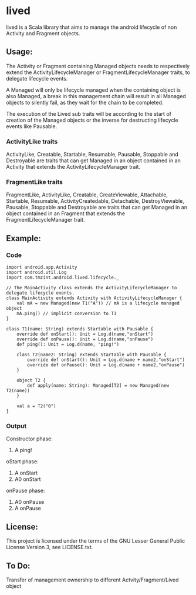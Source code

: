 lived
======
lived is a Scala library that aims to manage the android lifecycle of non Activity and Fragment objects.

Usage:
------
The Activity or Fragment containing Managed objects needs to respectively extend the
ActivityLifecycleManager or FragmentLifecycleManager traits, to delegate lifecycle events.

A Managed will only be lifecycle managed when the containing object is also Managed,
a break in this management chain will result in all Managed objects to silently fail,
as they wait for the chain to be completed.

The execution of the Lived sub traits will be according to the start of creation of the Managed
objects or the inverse for destructing lifecycle events like Pausable.

### ActivityLike traits
ActivityLike, Creatable, Startable, Resumable, Pausable, Stoppable and Destroyable are traits that
can get Managed in an object contained in an Activity that extends the ActivityLifecycleManager trait.

### FragmentLike traits
FragmentLike, ActivityLike, Creatable, CreateViewable, Attachable, Startable, Resumable,
ActivityCreatedable, Detachable, DestroyViewable, Pausable, Stoppable and Destroyable are traits
that can get Managed in an object contained in an Fragment that extends the FragmentLifecycleManager
trait.

Example:
------

### Code

    import android.app.Activity
    import android.util.Log
    import com.tmzint.android.lived.lifecycle._
    
    // The MainActivity class extends the ActivityLifecycleManager to delegate lifecycle events.
    class MainActivity extends Activity with ActivityLifecycleManager {
        val mA = new Managed(new T1("A")) // mA is a lifecycle managed object
        mA.ping() // implicit conversion to T1
    }
    
    class T1(name: String) extends Startable with Pausable {
        override def onStart(): Unit = Log.d(name,"onStart")
        override def onPause(): Unit = Log.d(name,"onPause")
        def ping(): Unit = Log.d(name, "ping!")
    
        class T2(name2: String) extends Startable with Pausable {
            override def onStart(): Unit = Log.d(name + name2,"onStart")
            override def onPause(): Unit = Log.d(name + name2,"onPause")
        }
        
        object T2 {
            def apply(name: String): Managed[T2] = new Managed(new T2(name))
        }
    
        val a = T2("0")
    }

### Output

Constructor phase:

1.  A ping!

oStart phase:

1.  A onStart
2.  A0 onStart

onPause phase:

1.  A0 onPause
2.  A onPause

License:
------
This project is licensed under the terms of the GNU Lesser General Public License Version 3,
see LICENSE.txt.

To Do:
------
Transfer of management ownership to different Actvity/Fragment/Lived object
